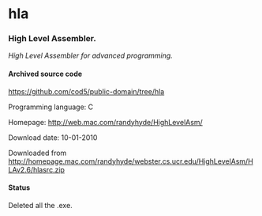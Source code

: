 # hla #

### High Level Assembler. ###

*High Level Assembler for advanced programming.*

#### Archived source code ####
https://github.com/cod5/public-domain/tree/hla

Programming language: C

Homepage: http://web.mac.com/randyhyde/HighLevelAsm/

Download date: 10-01-2010

Downloaded from http://homepage.mac.com/randyhyde/webster.cs.ucr.edu/HighLevelAsm/HLAv2.6/hlasrc.zip

#### Status ####
Deleted all the .exe.

